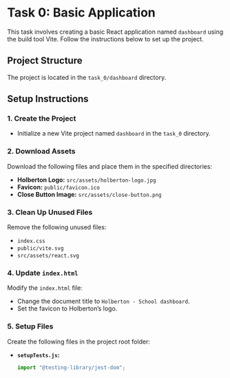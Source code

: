 # Task 0: Basic Application

This task involves creating a basic React application named `dashboard` using the build tool Vite. Follow the instructions below to set up the project.

## Project Structure

The project is located in the `task_0/dashboard` directory.

## Setup Instructions

### 1. Create the Project

- Initialize a new Vite project named `dashboard` in the `task_0` directory.

### 2. Download Assets

Download the following files and place them in the specified directories:

- **Holberton Logo:** `src/assets/holberton-logo.jpg`
- **Favicon:** `public/favicon.ico`
- **Close Button Image:** `src/assets/close-button.png`

### 3. Clean Up Unused Files

Remove the following unused files:

- `index.css`
- `public/vite.svg`
- `src/assets/react.svg`

### 4. Update `index.html`

Modify the `index.html` file:

- Change the document title to `Holberton - School dashboard`.
- Set the favicon to Holberton’s logo.

### 5. Setup Files

Create the following files in the project root folder:

- **`setupTests.js`:**
  ```javascript
  import "@testing-library/jest-dom";
  ```
